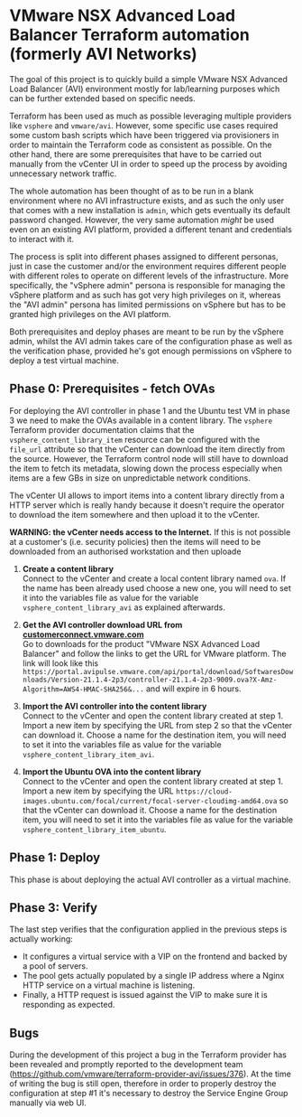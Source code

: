 # VMware NSX Advanced Load Balancer Terraform automation (formerly AVI Networks)

The goal of this project is to quickly build a simple VMware NSX Advanced Load Balancer (AVI) environment mostly for lab/learning purposes which can be further extended based on specific needs.

Terraform has been used as much as possible leveraging multiple providers like `vsphere` and `vmware/avi`.
However, some specific use cases required some custom bash scripts which have been triggered via provisioners in order to maintain the Terraform code as consistent as possible.
On the other hand, there are some prerequisites that have to be carried out manually from the vCenter UI in order to speed up the process by avoiding unnecessary network traffic.

The whole automation has been thought of as to be run in a blank environment where no AVI infrastructure exists, and as such the only user that comes with a new installation is `admin`, which gets eventually its default password changed.
However, the very same automation _might_ be used even on an existing AVI platform, provided a different tenant and credentials to interact with it.

The process is split into different phases assigned to different personas, just in case the customer and/or the environment requires different people with different roles to operate on different levels of the infrastructure.
More specifically, the "vSphere admin" persona is responsible for managing the vSphere platform and as such has got very high privileges on it, whereas the "AVI admin" persona has limited permissions on vSphere but has to be granted high privileges on the AVI platform.

Both prerequisites and deploy phases are meant to be run by the vSphere admin, whilst the AVI admin takes care of the configuration phase as well as the verification phase, provided he's got enough permissions on vSphere to deploy a test virtual machine.

## Phase 0: Prerequisites - fetch OVAs

For deploying the AVI controller in phase 1 and the Ubuntu test VM in phase 3 we need to make the OVAs available in a content library.
The `vsphere` Terraform provider documentation claims that the `vsphere_content_library_item` resource can be configured with the `file_url` attribute so that the vCenter can download the item directly from the source.
However, the Terraform control node will still have to download the item to fetch its metadata, slowing down the process especially when items are a few GBs in size on unpredictable network conditions.

The vCenter UI allows to import items into a content library directly from a HTTP server which is really handy because it doesn't require the operator to download the item somewhere and then upload it to the vCenter.

**WARNING: the vCenter needs access to the Internet.** If this is not possible at a customer's (i.e. security policies) then the items will need to be downloaded from an authorised workstation and then uploade

1. **Create a content library**\
Connect to the vCenter and create a local content library named `ova`.
If the name has been already used choose a new one, you will need to set it into the variables file as value for the variable  `vsphere_content_library_avi` as explained afterwards.

1. **Get the AVI controller download URL from [customerconnect.vmware.com](https://customerconnect.vmware.com)**\
Go to downloads for the product "VMware NSX Advanced Load Balancer" and follow the links to get the URL for VMware platform. The link will look like this `https://portal.avipulse.vmware.com/api/portal/download/SoftwaresDownloads/Version-21.1.4-2p3/controller-21.1.4-2p3-9009.ova?X-Amz-Algorithm=AWS4-HMAC-SHA256&...` and will expire in 6 hours.

1. **Import the AVI controller into the content library**\
Connect to the vCenter and open the content library created at step 1.
Import a new item by specifying the URL from step 2 so that the vCenter can download it.
Choose a name for the destination item, you will need to set it into the variables file as value for the variable `vsphere_content_library_item_avi`.

1. **Import the Ubuntu OVA into the content library**\
Connect to the vCenter and open the content library created at step 1.
Import a new item by specifying the URL `https://cloud-images.ubuntu.com/focal/current/focal-server-cloudimg-amd64.ova` so that the vCenter can download it.
Choose a name for the destination item, you will need to set it into the variables file as value for the variable `vsphere_content_library_item_ubuntu`.

## Phase 1: Deploy

This phase is about deploying the actual AVI controller as a virtual machine.

## Phase 3: Verify

The last step verifies that the configuration applied in the previous steps is actually working:

* It configures a virtual service with a VIP on the frontend and backed by a pool of servers.
* The pool gets actually populated by a single IP address where a Nginx HTTP service on a virtual machine is listening.
* Finally, a HTTP request is issued against the VIP to make sure it is responding as expected.


## Bugs

During the development of this project a bug in the Terraform provider has been revealed and promptly reported to the development team (https://github.com/vmware/terraform-provider-avi/issues/376).
At the time of writing the bug is still open, therefore in order to properly destroy the configuration at step #1 it's necessary to destroy the Service Engine Group manually via web UI.

